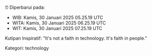 ⏰ Diperbarui pada:
- WIB: Kamis, 30 Januari 2025 05.25.19 UTC
- WITA: Kamis, 30 Januari 2025 06.25.19 UTC
- WIT: Kamis, 30 Januari 2025 07.25.19 UTC

Kutipan Inspiratif:
"It's not a faith in technology. It's faith in people."


Kategori: technology

